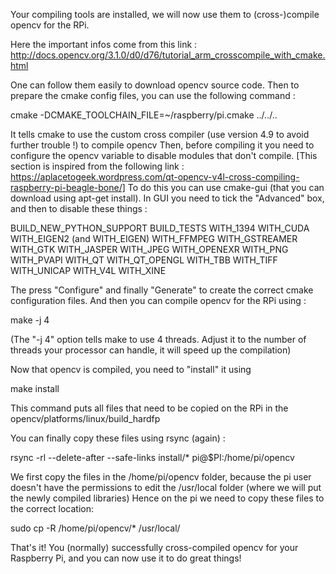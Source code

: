 Your compiling tools are installed, we will now use them to (cross-)compile opencv for the RPi.

Here the important infos come from this link : http://docs.opencv.org/3.1.0/d0/d76/tutorial_arm_crosscompile_with_cmake.html

One can follow them easily to download opencv source code. Then to prepare the cmake config files, you can use the following command :

  cmake -DCMAKE_TOOLCHAIN_FILE=~/raspberry/pi.cmake ../../..

It tells cmake to use the custom cross compiler (use version 4.9 to avoid further trouble !) to compile opencv
Then, before compiling it you need to configure the opencv variable to disable modules that don't compile.
[This section is inspired from the following link : https://aplacetogeek.wordpress.com/qt-opencv-v4l-cross-compiling-raspberry-pi-beagle-bone/]
To do this you can use cmake-gui (that you can download using apt-get install).
In GUI you need to tick the "Advanced" box, and then to disable these things :

  BUILD_NEW_PYTHON_SUPPORT
  BUILD_TESTS
  WITH_1394
  WITH_CUDA
  WITH_EIGEN2 (and WITH_EIGEN)
  WITH_FFMPEG
  WITH_GSTREAMER
  WITH_GTK
  WITH_JASPER
  WITH_JPEG
  WITH_OPENEXR
  WITH_PNG
  WITH_PVAPI
  WITH_QT
  WITH_QT_OPENGL
  WITH_TBB
  WITH_TIFF
  WITH_UNICAP
  WITH_V4L
  WITH_XINE

The press "Configure" and finally "Generate" to create the correct cmake configuration files.
And then you can compile opencv for the RPi using :

make -j 4

(The "-j 4" option tells make to use 4 threads. Adjust it to the number of threads your processor can handle, it will speed up the compilation)

Now that opencv is compiled, you need to "install" it using

make install

This command puts all files that need to be copied on the RPi in the opencv/platforms/linux/build_hardfp

You can finally copy these files using rsync (again) :

rsync -rl --delete-after --safe-links install/* pi@$PI:/home/pi/opencv

We first copy the files in the /home/pi/opencv folder, because the pi user doesn't have the permissions to edit the /usr/local folder (where we will put the newly compiled libraries)
Hence on the pi we need to copy these files to the correct location:

sudo cp -R /home/pi/opencv/* /usr/local/

That's it! You (normally) successfully cross-compiled opencv for your Raspberry Pi, and you can now use it to do great things!
